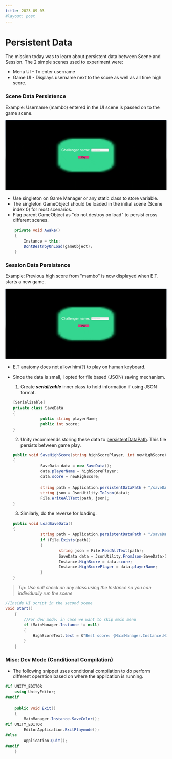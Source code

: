 ```yaml
---
title: 2023-09-03
#layout: post
---
```


Persistent Data
===============


The mission today was to learn about persistent data between Scene and Session. The 2 simple scenes used to experiment were:
- Menu UI - To enter username
- Game UI - Displays username next to the score as well as all time high score.

### Scene Data Persistence

Example: Username (mambo) entered in the UI scene is passed on to the game scene.

![Alt Text](\asset\recording\2023_09\persistSceneData.gif)

- Use singleton on Game Manager or any static class to store variable.
- The singleton GameObject should be loaded in the initial scene (Scene index 0) for most scenarios. 
- Flag parent GameObject as "do not destroy on load" to persist cross different scenes.

```csharp
    private void Awake()
    {
        Instance = this;
        DontDestroyOnLoad(gameObject);
    }
```



### Session Data Persistence

Example: Previous high score from "mambo" is now displayed when E.T. starts a new game.  

![Alt Text](\asset\recording\2023_09\persistSessionData.gif)

- E.T anatomy does not allow him(?) to play on human keyboard.
- Since the data is small, I opted for file based (JSON) saving mechanism.

    1. Create ***serializable*** inner class to hold information if using JSON format.
    ```csharp
    [Serializable]
    private class SaveData
    {
                public string playerName;
                public int score;
    }
    ```

    2. Unity recommends storing these data to [persistentDataPath](https://docs.unity3d.com/ScriptReference/Application-persistentDataPath.html). This file persists between game play.
    ```csharp
    public void SaveHighScore(string highScorePlayer, int newHighScore)
    {
                SaveData data = new SaveData();
                data.playerName = highScorePlayer;
                data.score = newHighScore;

                string path = Application.persistentDataPath + "/saveData.json";
                string json = JsonUtility.ToJson(data);
                File.WriteAllText(path, json);
    }
    ```

    3. Similarly, do the reverse for loading. 
    ```csharp
    public void LoadSaveData()
    {
                string path = Application.persistentDataPath + "/saveData.json";
                if (File.Exists(path))
                {
                        string json = File.ReadAllText(path);
                        SaveData data = JsonUtility.FromJson<SaveData>(json);
                        Instance.HighScore = data.score;
                        Instance.HighScorePlayer = data.playerName;
                }
    }
    ```


>_Tip: Use null check on any class using the Instance so you can individually run the scene_

```csharp
//Inside UI script in the second scene
void Start() 
    {
        //For dev mode: in case we want to skip main menu
        if (MainManager.Instance != null)
        {
            HighScoreText.text = $"Best score: {MainManager.Instance.HighScore}";
        }
    }
```

### Misc: Dev Mode (Conditional Compilation)

- The following snippet uses conditional compilation to do perform different operation based on where the application is running. 

```csharp
#if UNITY_EDITOR
    using UnityEditor;
#endif

    public void Exit()
    {
        MainManager.Instance.SaveColor();
#if UNITY_EDITOR
        EditorApplication.ExitPlaymode();
#else
        Application.Quit();
#endif
    }
```
